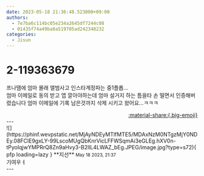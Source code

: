 ```yaml
---
date: 2023-05-18 21:36:48.523000+09:00
authors:
  - 7e7ba6c114bc05e234a2645df7244c08
  - 01435f74a49ba8a519705ad242348232
categories:
  - Jisun
---
```


# 2-119363679

<div class="post-container" markdown="1">
<div class="content-container md-sidebar__scrollwrap" markdown="1">

프나땜에 엄마 몰래 앨범사고 인스타계정파는 중1플롭...<br>엄마 이메일로 동의 받고 앱 깔아야하는데 엄마 설거지 하는 틈을타 손 떨면서 인증해버렸습니다 엄마 이메일에 기록 남은것까지 삭제 시키고 왔어요...ㅋㅋㅋ

</div>
</div>

<div style="text-align: right;" markdown="1">
<a href="https://weverse.io/fromis9/fanpost/2-119363679" style="text-align: right;">:material-share:{.big-emoji}</a>
</div>
---

<div class="comments-container md-sidebar__scrollwrap" markdown="1">
<div class="comment" markdown="1">
<div class='id-container' markdown="1">
![](https://phinf.wevpstatic.net/MjAyNDEyMTlfMTE5/MDAxNzM0NTgzMjY0NDEy.08FClE9gxLY-99LscoMUgQbKnrVicLFFWSqmAi3eGLEg.hXV0n-tPyoIqjwYMPRrQ8Zn9aHvy3-B2llL4LWAZ_bEg.JPEG/image.jpg?type=s72){ pfp loading=lazy }
**<span class="artist">지선</span>** <small>May 18 2023, 21:37</small><br>
</div>
<div class='comment-body' markdown="1">
기여우ㅕ
</div>
</div>
</div>
---
